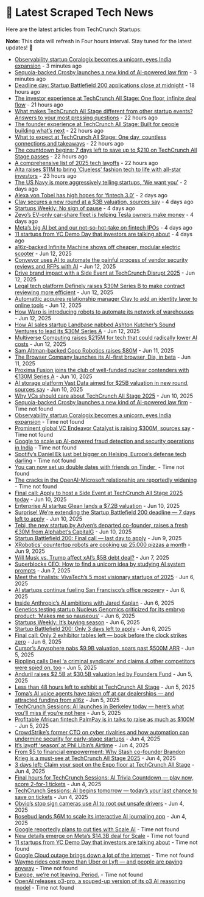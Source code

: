 
# 📰 Latest Scraped Tech News

Here are the latest articles from TechCrunch Startups:

**Note:** This data will refresh in Four hours interval. Stay tuned for the latest updates! 🔄
- [Observability startup Coralogix becomes a unicorn, eyes India expansion](https://techcrunch.com/2025/06/17/observability-startup-coralogix-becomes-a-unicorn-eyes-india-expansion/) - 3 minutes ago
- [Sequoia-backed Crosby launches a new kind of AI-powered law firm](https://techcrunch.com/2025/06/17/sequoia-backed-crosby-launches-a-new-kind-of-ai-powered-law-firm/) - 3 minutes ago
- [Deadline day: Startup Battlefield 200 applications close at midnight](https://techcrunch.com/2025/06/16/deadline-day-startup-battlefield-200-applications-close-at-midnight/) - 18 hours ago
- [The investor experience at TechCrunch All Stage: One floor, infinite deal flow](https://techcrunch.com/2025/06/16/the-investor-experience-at-techcrunch-all-stage-one-floor-infinite-deal-flow/) - 21 hours ago
- [What makes TechCrunch All Stage different from other startup events? Answers to your most pressing questions](https://techcrunch.com/2025/06/16/what-makes-techcrunch-all-stage-different-from-other-startup-events-answers-to-your-most-pressing-questions/) - 22 hours ago
- [The founder experience at TechCrunch All Stage: Built for people building what’s next](https://techcrunch.com/2025/06/16/the-founder-experience-at-techcrunch-all-stage-built-for-people-building-whats-next/) - 22 hours ago
- [What to expect at TechCrunch All Stage: One day, countless connections and takeaways](https://techcrunch.com/2025/06/16/what-to-expect-at-techcrunch-all-stage-one-day-countless-connections-and-takeaways/) - 22 hours ago
- [The countdown begins: 7 days left to save up to $210 on TechCrunch All Stage passes](https://techcrunch.com/2025/06/16/the-countdown-begins-7-days-left-to-save-up-to-210-on-techcrunch-all-stage-passes/) - 22 hours ago
- [A comprehensive list of 2025 tech layoffs](https://techcrunch.com/2025/06/16/tech-layoffs-2025-list/) - 22 hours ago
- [Alta raises $11M to bring ‘Clueless’ fashion tech to life with all-star investors](https://techcrunch.com/2025/06/16/alta-raises-11m-to-bring-clueless-fashion-tech-to-life-with-all-star-investors/) - 23 hours ago
- [The US Navy is more aggressively telling startups, ‘We want you’](https://techcrunch.com/2025/06/15/the-u-s-navy-is-more-aggressively-telling-startups-we-want-you/) - 2 days ago
- [Alexa von Tobel has high hopes for ‘fintech 3.0’](https://techcrunch.com/2025/06/15/alexa-von-tobel-has-high-hopes-for-fintech-3-0/) - 2 days ago
- [Clay secures a new round at a $3B valuation, sources say](https://techcrunch.com/2025/06/13/clay-secures-a-new-round-at-a-3b-valuation-sources-say/) - 4 days ago
- [Startups Weekly: No sign of pause](https://techcrunch.com/2025/06/13/startups-weekly-no-sign-of-pause/) - 4 days ago
- [Zevo’s EV-only car-share fleet is helping Tesla owners make money](https://techcrunch.com/2025/06/13/zevos-ev-only-car-share-fleet-is-helping-tesla-owners-make-money/) - 4 days ago
- [Meta’s big AI bet and our not-so-hot-take on fintech IPOs](https://techcrunch.com/podcast/metas-big-ai-bet-and-our-not-so-hot-take-on-fintech-ipos/) - 4 days ago
- [11 startups from YC Demo Day that investors are talking about](https://techcrunch.com/2025/06/13/11-startups-from-yc-demo-day-that-investors-are-talking-about/) - 4 days ago
- [a16z-backed Infinite Machine shows off cheaper, modular electric scooter](https://techcrunch.com/2025/06/12/a16z-backed-infinite-machine-shows-off-cheaper-modular-electric-scooter/) - Jun 12, 2025
- [Conveyor uses AI to automate the painful process of vendor security reviews and RFPs with AI](https://techcrunch.com/2025/06/12/conveyor-uses-ai-to-automate-the-painful-process-of-vendor-security-reviews-and-rfps-with-ai/) - Jun 12, 2025
- [Drive brand impact with a Side Event at TechCrunch Disrupt 2025](https://techcrunch.com/2025/06/12/drive-brand-impact-with-a-side-event-at-techcrunch-disrupt-2025/) - Jun 12, 2025
- [Legal tech platform Definely raises $30M Series B to make contract reviewing more efficient](https://techcrunch.com/2025/06/12/legal-tech-platform-definely-raises-30m-series-b-to-make-contract-reviewing-more-efficient/) - Jun 12, 2025
- [Automattic acquires relationship manager Clay to add an identity layer to online tools](https://techcrunch.com/2025/06/12/automattic-acquires-relationship-manager-clay-to-add-an-identity-layer-to-online-tools/) - Jun 12, 2025
- [How Warp is introducing robots to automate its network of warehouses](https://techcrunch.com/2025/06/12/how-warp-is-introducing-robots-to-automate-its-network-of-warehouses/) - Jun 12, 2025
- [How AI sales startup Landbase nabbed Ashton Kutcher’s Sound Ventures to lead its $30M Series A](https://techcrunch.com/2025/06/12/how-ai-sales-startup-landbase-nabbed-ashton-kutchers-sound-ventures-to-lead-its-30m-series-a/) - Jun 12, 2025
- [Multiverse Computing raises $215M for tech that could radically lower AI costs](https://techcrunch.com/2025/06/12/multiverse-computing-raises-215m-for-tech-that-could-radically-slim-ai-costs/) - Jun 12, 2025
- [Sam Altman-backed Coco Robotics raises $80M](https://techcrunch.com/2025/06/11/sam-altman-backed-coco-robotics-raises-80m/) - Jun 11, 2025
- [The Browser Company launches its AI-first browser, Dia, in beta](https://techcrunch.com/2025/06/11/the-browser-company-launches-its-ai-first-browser-dia-in-beta/) - Jun 11, 2025
- [Proxima Fusion joins the club of well-funded nuclear contenders with €130M Series A](https://techcrunch.com/2025/06/10/proxima-fusion-joins-the-club-of-well-funded-nuclear-contenders-with-e130m-series-a/) - Jun 10, 2025
- [AI storage platform Vast Data aimed for $25B valuation in new round, sources say](https://techcrunch.com/2025/06/10/ai-storage-platform-vast-data-aimed-for-25b-valuation-in-new-round-sources-say/) - Jun 10, 2025
- [Why VCs should care about TechCrunch All Stage 2025](https://techcrunch.com/2025/06/10/why-vcs-should-care-about-techcrunch-all-stage-2025/) - Jun 10, 2025
- [Sequoia-backed Crosby launches a new kind of AI-powered law firm](https://techcrunch.com/2025/06/17/sequoia-backed-crosby-launches-a-new-kind-of-ai-powered-law-firm/) - Time not found
- [Observability startup Coralogix becomes a unicorn, eyes India expansion](https://techcrunch.com/2025/06/17/observability-startup-coralogix-becomes-a-unicorn-eyes-india-expansion/) - Time not found
- [Prominent global VC Endeavor Catalyst is raising $300M, sources say](https://techcrunch.com/2025/06/17/prominent-global-vc-endeavor-catalyst-is-raising-300m-sources-say/) - Time not found
- [Google to scale up AI-powered fraud detection and security operations in India](https://techcrunch.com/2025/06/17/google-to-scale-up-ai-powered-fraud-detection-and-security-operations-in-india/) - Time not found
- [Spotify’s Daniel Ek just bet bigger on Helsing, Europe’s defense tech darling](https://techcrunch.com/2025/06/16/spotifys-daniel-ek-just-bet-bigger-on-helsing-europes-defense-tech-darling/) - Time not found
- [You can now set up double dates with friends on Tinder ](https://techcrunch.com/2025/06/16/you-can-now-arrange-a-double-date-with-friends-on-tinder/) - Time not found
- [The cracks in the OpenAI-Microsoft relationship are reportedly widening](https://techcrunch.com/2025/06/16/the-cracks-in-the-openai-microsoft-relationship-are-reportedly-widening/) - Time not found
- [Final call: Apply to host a Side Event at TechCrunch All Stage 2025 today](https://techcrunch.com/2025/06/10/final-call-apply-to-host-a-side-event-at-techcrunch-all-stage-2025-today/) - Jun 10, 2025
- [Enterprise AI startup Glean lands a $7.2B valuation](https://techcrunch.com/2025/06/10/enterprise-ai-startup-glean-lands-a-7-2b-valuation/) - Jun 10, 2025
- [Surprise! We’re extending the Startup Battlefield 200 deadline — 7 days left to apply](https://techcrunch.com/2025/06/10/surprise-were-extending-the-startup-battlefield-200-deadline-7-days-left-to-apply/) - Jun 10, 2025
- [Tebi, the new startup by Adyen’s departed co-founder, raises a fresh €30M from Alphabet’s CapitalG](https://techcrunch.com/2025/06/10/tebi-the-new-startup-by-adyens-departed-cofounder-raises-a-fresh-30m-from-alphabets-capitalg/) - Jun 10, 2025
- [Startup Battlefield 200: Final call — last day to apply](https://techcrunch.com/2025/06/09/startup-battlefield-200-final-call-last-day-to-apply/) - Jun 9, 2025
- [XRobotics’ countertop robots are cooking up 25,000 pizzas a month](https://techcrunch.com/2025/06/09/xrobotics-countertop-robots-are-cooking-up-25000-pizzas-a-month/) - Jun 9, 2025
- [Will Musk vs. Trump affect xAI’s $5B debt deal?](https://techcrunch.com/2025/06/07/will-musk-vs-trump-affect-xais-5-billion-debt-deal/) - Jun 7, 2025
- [Superblocks CEO: How to find a unicorn idea by studying AI system prompts](https://techcrunch.com/2025/06/07/superblocks-ceo-how-to-find-a-unicorn-idea-by-studying-ai-system-prompts/) - Jun 7, 2025
- [Meet the finalists: VivaTech’s 5 most visionary startups of 2025](https://techcrunch.com/2025/06/06/meet-the-finalists-vivatechs-5-most-visionary-startups-of-2025/) - Jun 6, 2025
- [AI startups continue fueling San Francisco’s office recovery](https://techcrunch.com/2025/06/06/ai-startups-continue-fueling-san-franciscos-office-recovery/) - Jun 6, 2025
- [Inside Anthropic’s AI ambitions with Jared Kaplan](https://techcrunch.com/podcast/inside-anthropics-ai-ambitions-with-jared-kaplan/) - Jun 6, 2025
- [Genetics testing startup Nucleus Genomics criticized for its embryo product: ‘Makes me so nauseous’](https://techcrunch.com/2025/06/06/genetics-testing-startup-nucleus-genomics-criticized-for-its-embryo-product-makes-me-so-nauseous/) - Jun 6, 2025
- [Startups Weekly: It’s buying season](https://techcrunch.com/2025/06/06/startups-weekly-its-buying-season/) - Jun 6, 2025
- [Startup Battlefield 200: Only 3 days left to apply](https://techcrunch.com/2025/06/06/startup-battlefield-200-only-3-days-left-to-apply/) - Jun 6, 2025
- [Final call: Only 2 exhibitor tables left — book before the clock strikes zero](https://techcrunch.com/2025/06/06/final-call-only-2-exhibitor-tables-left-book-before-the-clock-strikes-zero/) - Jun 6, 2025
- [Cursor’s Anysphere nabs $9.9B valuation, soars past $500M ARR](https://techcrunch.com/2025/06/05/cursors-anysphere-nabs-9-9b-valuation-soars-past-500m-arr/) - Jun 5, 2025
- [Rippling calls Deel ‘a criminal syndicate’ and claims 4 other competitors were spied on, too](https://techcrunch.com/2025/06/05/rippling-calls-deel-a-criminal-syndicate-and-claims-4-other-competitors-were-spied-on-too/) - Jun 5, 2025
- [Anduril raises $2.5B at $30.5B valuation led by Founders Fund](https://techcrunch.com/2025/06/05/anduril-raises-2-5b-at-30-5b-valuation-led-by-founders-fund/) - Jun 5, 2025
- [Less than 48 hours left to exhibit at TechCrunch All Stage](https://techcrunch.com/2025/06/05/less-than-48-hours-left-to-exhibit-at-techcrunch-all-stage/) - Jun 5, 2025
- [Toma’s AI voice agents have taken off at car dealerships — and attracted funding from a16z](https://techcrunch.com/2025/06/05/tomas-ai-voice-agents-have-taken-off-at-car-dealerships-and-attracted-funding-from-a16z/) - Jun 5, 2025
- [TechCrunch Sessions: AI launches in Berkeley today — here’s what you’ll miss if you’re not here](https://techcrunch.com/2025/06/05/techcrunch-sessions-ai-launches-in-berkeley-today-heres-what-youll-miss-if-youre-not-here/) - Jun 5, 2025
- [Profitable African fintech PalmPay is in talks to raise as much as $100M](https://techcrunch.com/2025/06/05/profitable-african-fintech-palmpay-is-in-talks-to-raise-as-much-as-100m/) - Jun 5, 2025
- [CrowdStrike’s former CTO on cyber rivalries and how automation can undermine security for early-stage startups](https://techcrunch.com/podcast/crowdstrikes-former-cto-on-cyber-rivalries-and-how-automation-can-undermine-security-for-early-stage-startups/) - Jun 4, 2025
- [It’s layoff ‘season’ at Phil Libin’s Airtime](https://techcrunch.com/2025/06/04/its-layoff-season-at-phil-libins-airtime/) - Jun 4, 2025
- [From $5 to financial empowerment: Why Stash co-founder Brandon Krieg is a must-see at TechCrunch All Stage 2025](https://techcrunch.com/2025/06/04/from-5-to-financial-empowerment-why-stash-co-founder-brandon-krieg-is-a-must-see-at-techcrunch-all-stage-2025/) - Jun 4, 2025
- [3 days left: Claim your spot on the Expo floor at TechCrunch All Stage](https://techcrunch.com/2025/06/04/3-days-left-claim-your-spot-on-the-expo-floor-at-techcrunch-all-stage/) - Jun 4, 2025
- [Final hours for TechCrunch Sessions: AI Trivia Countdown — play now, score 2-for-1 tickets](https://techcrunch.com/2025/06/04/final-hours-techcrunch-sessions-ai-trivia-countdown-play-now-score-2-for-1-tickets/) - Jun 4, 2025
- [TechCrunch Sessions: AI begins tomorrow — today’s your last chance to save on tickets](https://techcrunch.com/2025/06/04/techcrunch-sessions-ai-begins-tomorrow-todays-your-last-chance-to-save/) - Jun 4, 2025
- [Obvio’s stop sign cameras use AI to root out unsafe drivers](https://techcrunch.com/2025/06/04/obvios-stop-sign-cameras-use-ai-to-root-out-unsafe-drivers/) - Jun 4, 2025
- [Rosebud lands $6M to scale its interactive AI journaling app](https://techcrunch.com/2025/06/04/rosebud-lands-6m-to-scale-its-interactive-ai-journaling-app/) - Jun 4, 2025
- [Google reportedly plans to cut ties with Scale AI](https://techcrunch.com/2025/06/14/google-reportedly-plans-to-cut-ties-with-scale-ai/) - Time not found
- [New details emerge on Meta’s $14.3B deal for Scale](https://techcrunch.com/2025/06/13/new-details-emerge-on-metas-14-3b-deal-for-scale/) - Time not found
- [11 startups from YC Demo Day that investors are talking about](https://techcrunch.com/2025/06/13/11-startups-from-yc-demo-day-that-investors-are-talking-about/) - Time not found
- [Google Cloud outage brings down a lot of the internet](https://techcrunch.com/2025/06/12/google-cloud-outage-brings-down-a-lot-of-the-internet/) - Time not found
- [Waymo rides cost more than Uber or Lyft — and people are paying anyway](https://techcrunch.com/2025/06/12/waymo-rides-cost-more-than-uber-or-lyft-and-people-are-paying-anyway/) - Time not found
- [Europe, we’re not leaving. Period.](https://techcrunch.com/2025/06/11/europe-were-not-leaving-period/) - Time not found
- [OpenAI releases o3-pro, a souped-up version of its o3 AI reasoning model](https://techcrunch.com/2025/06/10/openai-releases-o3-pro-a-souped-up-version-of-its-o3-ai-reasoning-model/) - Time not found